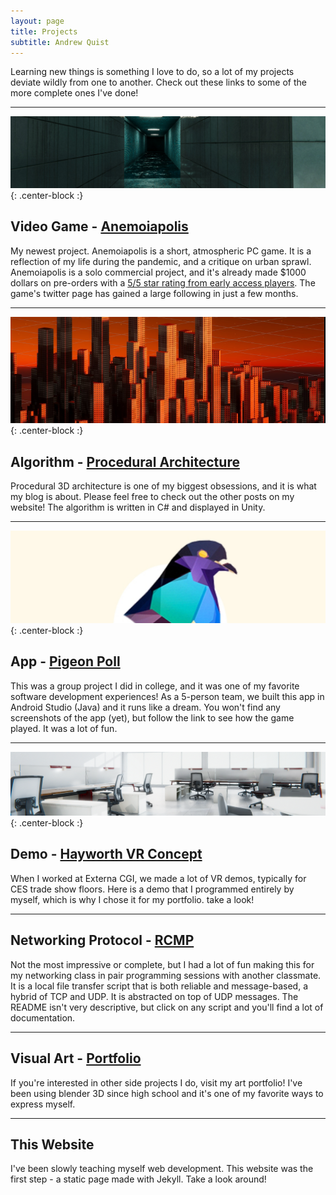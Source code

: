 ```yaml
---
layout: page
title: Projects
subtitle: Andrew Quist
---
```


<!-- ![profile](/img/me.JPG){: .center-block :} -->

Learning new things is something I love to do, so a lot of my projects deviate wildly from one to another. Check out these links to some of the more complete ones I've done!

---

![Anemoiapolis](/img/projects/anemoia.png){: .center-block :}

## Video Game -  [Anemoiapolis](https://store.steampowered.com/app/1522960/Anemoiapolis_Chapter_1/)

My newest project. Anemoiapolis is a short, atmospheric PC game. It is a reflection of my life during the pandemic, and a critique on urban sprawl. Anemoiapolis is a solo commercial project, and it's already made $1000 dollars on pre-orders with a [5/5 star rating from early access players](https://q-andrew.itch.io/anemoiapolis). The game's twitter page has gained a large following in just a few months.

---

![Procedural Project](/img/projects/procgen.png){: .center-block :}

## Algorithm - [Procedural Architecture](https://andrewmanq.github.io/2020-05-28-new-buildings/)

Procedural 3D architecture is one of my biggest obsessions, and it is what my blog is about. Please feel free to check out the other posts on my website! The algorithm is written in C# and displayed in Unity.

---

![Pigeon Poll](/img/projects/poll.jpg){: .center-block :}

## App - [Pigeon Poll](https://github.com/CS-262wingdings/materials/wiki/How-to-play)

This was a group project I did in college, and it was one of my favorite software development experiences! As a 5-person team, we built this app in Android Studio (Java) and it runs like a dream. You won't find any screenshots of the app (yet), but follow the link to see how the game played. It was a lot of fun.

---

![Hayworth VR](/img/projects/chairs.png){: .center-block :}

## Demo -  [Hayworth VR Concept](https://andrewq.myportfolio.com/hayworth-vr-concept)

When I worked at Externa CGI, we made a lot of VR demos, typically for CES trade show floors. Here is a demo that I programmed entirely by myself, which is why I chose it for my portfolio. take a look!

---

## Networking Protocol - [RCMP](https://github.com/andrewmanq/RCMP)

Not the most impressive or complete, but I had a lot of fun making this for my networking class in pair programming sessions with another classmate. It is a local file transfer script that is both reliable and message-based, a hybrid of TCP and UDP. It is abstracted on top of UDP messages. The README isn't very descriptive, but click on any script and you'll find a lot of documentation.

---

## Visual Art - [Portfolio](https://andrewq.myportfolio.com/)

If you're interested in other side projects I do, visit my art portfolio! I've been using blender 3D since high school and it's one of my favorite ways to express myself.

---

## This Website

I've been slowly teaching myself web development. This website was the first step - a static page made with Jekyll. Take a look around!